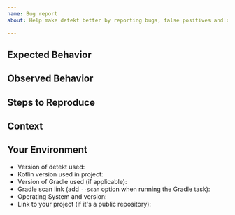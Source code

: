 ```yaml
---
name: Bug report
about: Help make detekt better by reporting bugs, false positives and other issues

---
```


<!-- The bug you're experiencing might have already be reported! -->
<!-- Please search in the [issues](https://github.com/detekt/detekt/issues) before creating one. -->

## Expected Behavior
<!-- Tell us what should happen -->

## Observed Behavior
<!-- Tell us what happens instead of the expected behavior -->

## Steps to Reproduce
<!-- Provide a link to a live example, or an unambiguous set of steps to -->
<!-- reproduce this bug. Include code to reproduce, if relevant -->

## Context
<!-- How has this issue affected you? What are you trying to accomplish? -->
<!-- Providing context helps us come up with a solution that is most useful in the real world -->

## Your Environment
<!-- Include as many relevant details about the environment you experienced the bug in -->
* Version of detekt used:
* Kotlin version used in project:
* Version of Gradle used (if applicable):
* Gradle scan link (add `--scan` option when running the Gradle task):
* Operating System and version:
* Link to your project (if it's a public repository):

